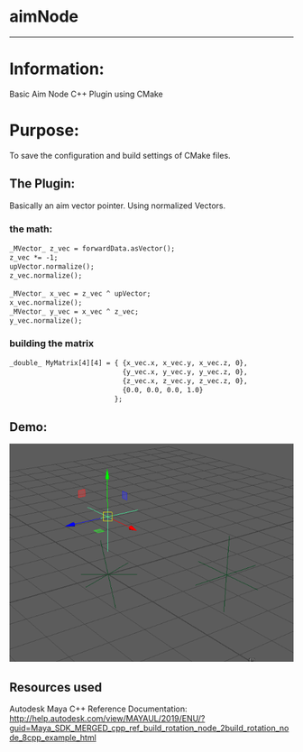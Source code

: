 # aimNode
----
# Information:
  Basic Aim Node C++ Plugin using CMake

# Purpose:
  To save the configuration and build settings of CMake files.

## The Plugin:
  Basically an aim vector pointer. Using normalized Vectors.

### the math:
    _MVector_ z_vec = forwardData.asVector();
    z_vec *= -1;
    upVector.normalize();
    z_vec.normalize();

    _MVector_ x_vec = z_vec ^ upVector;
    x_vec.normalize();
    _MVector_ y_vec = x_vec ^ z_vec;
    y_vec.normalize();


### building the matrix
    _double_ MyMatrix[4][4] = { {x_vec.x, x_vec.y, x_vec.z, 0},
                                {y_vec.x, y_vec.y, y_vec.z, 0},
                                {z_vec.x, z_vec.y, z_vec.z, 0},
                                {0.0, 0.0, 0.0, 1.0}
                              };

## Demo:
![Node Demo](./aimNode.gif)

## Resources used
Autodesk Maya C++ Reference Documentation:
http://help.autodesk.com/view/MAYAUL/2019/ENU/?guid=Maya_SDK_MERGED_cpp_ref_build_rotation_node_2build_rotation_node_8cpp_example_html
